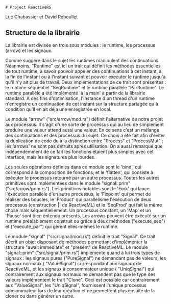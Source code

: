
	# Project ReactiveRS

Luc Chabassier et David Reboullet

## Structure de la librairie

La librairie est divisée en trois sous modules : le runtime, les processus (arrow) et les signaux.

Comme suggéré dans le sujet les runtimes manipulent des continuations. Néanmoins, "Runtime" est
ici un trait qui définit les méthodes essentielles de tout runtime, à savoir pouvoir appeler des
continuations à cet instant, à la fin de l'instant ou à l'instant suivant et pouvoir executer le
runtime jusqu'à qu'il n'y ait plus de travail. Deux implémentations de ce trait sont présentes :
le runtime séquentiel "SeqRuntime" et le runtime parallèle "ParRuntime". Le runtime parallèle a
été implémenté 'à la main' à partir de la librairie standard. A des fins d'optimisation,
l'instance d'un thread d'un runtime n'enregistre un continuation de cet instant sur la structure
partagée qu'à condition qu'il en ait déja une enregistrée en local.

Le module "arrow" ("src/arrow/mod.rs") définit l'alternative de notre projet aux processus. Il
s'agit d'une sorte de processus qui au lieu de simplement produire une valeur attend aussi une
valeur. En ce sens c'est un mélange des continuations et des processus du sujet. Ce choix a été
fait afin d'éviter la duplication de code du à la distinction entre "Process" et "ProcessMut" :
les 'arrows' ne sont pas détruits après utilisation. On a aussi remarqué que indépendemment de
ce fait les fonctions étaient plus simples avec cet interface, mais les signatures plus lourdes.

Les seules opérations définies dans ce module sont le 'bind', qui correspond à la composition de
fonctions, et le 'flatten', qui consiste à éxécuter le processus retourné par un autre processus.
Toutes les autres primitives sont implémentées dans le module "signal::prim"
("src/arrow/prim.rs"). Les primitives notables sont le 'Fork' qui lance l'éxécution
parallèle d'un autre processus, le 'Fixpoint' qui permet de réaliser des boucles, le 'Product' qui
parallèlisme l'éxécution de deux processus (construction || de ReactiveML) et le 'SeqProd' qui
fait la même chose mais séquentiellement. Un processus constant, un 'Map' et un 'Pause' sont
bien entendu présents. Les arrows peuvent être éxécuté sur un runtime préalablement construit ou
grâce à deux méthodes ("execute_seq") et ("execute_par") qui gèrent elles-mêmes le runtime.

Le module "signal" ("src/signal/mod.rs") définit le trait "Signal". Ce trait décrit un objet
disposant de méthodes permettant d'implémenter la structure "await immediate" et "present" de
ReactiveML. Le module "signal::prim" ("src/signal/prim.rs") implémente quand à lui trois types de
signaux : les signaux pures ("PureSignal") ne demandant pas de valeurs, les signaux normaux (
"ValueSignal") correspondant aux signaux de ReactiveML, et les signaux à consommateur unique (
"UniqSignal") qui contrairement aux signaux normaux ne demandent pas que le type des valeurs
implémentent le trait "Clone". Ceci est possible car contrairement aux "ValueSignal", les
"UniqSignal", fournissent l'unique processus consommateur lors de leur création et ne permettent
plus ensuite de la cloner ou dans générer un autre.


